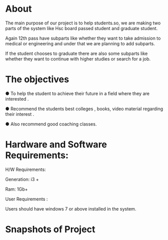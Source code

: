 # About
The main purpose of our project is to help students.so, we are making two parts of the system like Hsc board passed student and graduate student. 

Again 12th pass have subparts like whether they want to take admission to medical or engineering and under that we are planning to add subparts.

If the student chooses to graduate there are also some subparts like whether they want to continue with higher studies or search for a job.

# The objectives

●	To help the student to achieve their future in a field where they are interested .

●	Recommend the students best colleges , books, video material regarding their interest .

●	Also recommend good coaching classes.

# Hardware and Software Requirements:

 H/W Requirements:

Generation: i3 +

Ram:  1Gb+

User Requirements :

Users should have windows 7 or above installed in the system.


# Snapshots of Project


